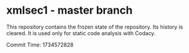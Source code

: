 # xmlsec1 - master branch

This repository contains the frozen state of the repository.
Its history is cleared. It is used only for static code
analysis with Codacy.

Commit Time: 1734572828